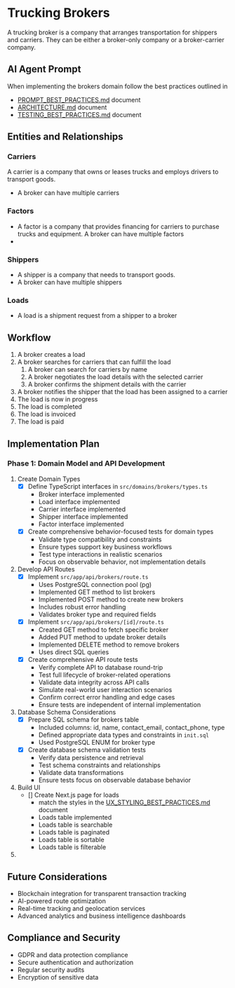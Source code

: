 # Trucking Brokers
A trucking broker is a company that arranges transportation for shippers and carriers. They can be either a broker-only company or a broker-carrier company.

## AI Agent Prompt
When implementing the brokers domain follow the best practices outlined in 

* [PROMPT_BEST_PRACTICES.md](docs/prompts/PROMPT_BEST_PRACTICES.md) document
* [ARCHITECTURE.md](docs/ARCHITECTURE.md) document
* [TESTING_BEST_PRACTICES.md](docs/TESTING_BEST_PRACTICES.md) document

## Entities and Relationships

### Carriers
 A carrier is a company that owns or leases trucks and employs drivers to transport goods.
- A broker can have multiple carriers

### Factors
- A factor is a company that provides financing for carriers to purchase trucks and equipment.
 A broker can have multiple factors
-
### Shippers
- A shipper is a company that needs to transport goods.
- A broker can have multiple shippers

### Loads
- A load is a shipment request from a shipper to a broker

## Workflow
1. A broker creates a load
2. A broker searches for carriers that can fulfill the load
   1. A broker can search for carriers by name
   2. A broker negotiates the load details with the selected carrier
   3. A broker confirms the shipment details with the carrier
3. A broker notifies the shipper that the load has been assigned to a carrier
4. The load is now in progress
5. The load is completed
6. The load is invoiced
7. The load is paid

## Implementation Plan

### Phase 1: Domain Model and API Development
1. Create Domain Types
   - [x] Define TypeScript interfaces in `src/domains/brokers/types.ts`
     * Broker interface implemented
     * Load interface implemented
     * Carrier interface implemented
     * Shipper interface implemented
     * Factor interface implemented
   - [x] Create comprehensive behavior-focused tests for domain types
     * Validate type compatibility and constraints
     * Ensure types support key business workflows
     * Test type interactions in realistic scenarios
     * Focus on observable behavior, not implementation details

2. Develop API Routes
   - [x] Implement `src/app/api/brokers/route.ts`
     * Uses PostgreSQL connection pool (pg)
     * Implemented GET method to list brokers
     * Implemented POST method to create new brokers
     * Includes robust error handling
     * Validates broker type and required fields
   - [x] Implement `src/app/api/brokers/[id]/route.ts`
     * Created GET method to fetch specific broker
     * Added PUT method to update broker details
     * Implemented DELETE method to remove brokers
     * Uses direct SQL queries
   - [x] Create comprehensive API route tests
     * Verify complete API to database round-trip
     * Test full lifecycle of broker-related operations
     * Validate data integrity across API calls
     * Simulate real-world user interaction scenarios
     * Confirm correct error handling and edge cases
     * Ensure tests are independent of internal implementation

3. Database Schema Considerations
   - [x] Prepare SQL schema for brokers table
     * Included columns: id, name, contact_email, contact_phone, type
     * Defined appropriate data types and constraints in `init.sql`
     * Used PostgreSQL ENUM for broker type
   - [x] Create database schema validation tests
     * Verify data persistence and retrieval
     * Test schema constraints and relationships
     * Validate data transformations
     * Ensure tests focus on observable database behavior

4. Build UI
   - [] Create Next.js page for loads
     * match the styles in the [UX_STYLING_BEST_PRACTICES.md](docs/ux/UX_STYLING_BEST_PRACTICES.md) document
     * Loads table implemented
     * Loads table is searchable
     * Loads table is paginated
     * Loads table is sortable
     * Loads table is filterable
5. 

## Future Considerations
- Blockchain integration for transparent transaction tracking
- AI-powered route optimization
- Real-time tracking and geolocation services
- Advanced analytics and business intelligence dashboards

## Compliance and Security
- GDPR and data protection compliance
- Secure authentication and authorization
- Regular security audits
- Encryption of sensitive data
